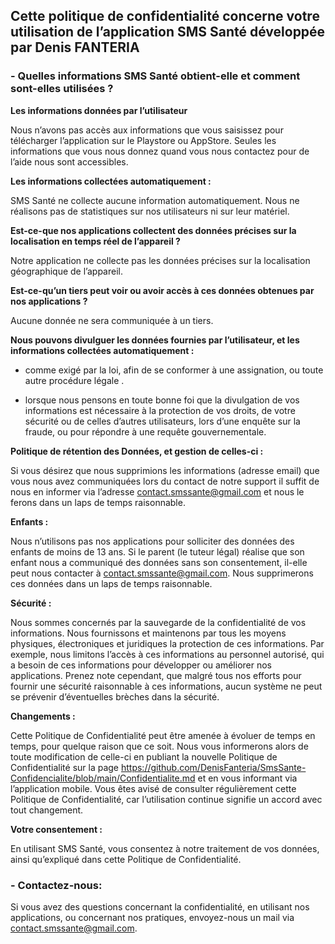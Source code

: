 ## Cette politique de confidentialité concerne votre utilisation de l’application SMS Santé développée par Denis FANTERIA

### - Quelles  informations SMS Santé obtient-elle et comment sont-elles utilisées ?

**Les informations données par l’utilisateur**

Nous n’avons pas accès aux informations que vous saisissez pour télécharger l’application sur le Playstore ou AppStore.
Seules les informations que vous nous donnez quand vous nous contactez pour de l’aide nous sont accessibles.

**Les informations collectées automatiquement :**

SMS Santé ne collecte aucune information automatiquement. Nous ne réalisons pas de statistiques sur nos utilisateurs ni sur leur matériel.

**Est-ce-que nos applications collectent des données précises sur la localisation en temps réel de l’appareil ?**

Notre application ne collecte pas les données précises sur la localisation géographique de l’appareil.

**Est-ce-qu’un tiers peut voir ou avoir accès à ces données obtenues par nos applications ?**

Aucune donnée ne sera communiquée à un tiers.

**Nous pouvons divulguer les données fournies par l’utilisateur, et les informations collectées automatiquement :**

* comme exigé par la loi, afin de se conformer à une assignation, ou toute autre procédure légale .

* lorsque nous pensons en toute bonne foi que la divulgation de vos informations est nécessaire à la protection de vos droits, de votre sécurité  ou de celles d’autres utilisateurs, lors d’une enquête sur la fraude, ou pour répondre à une requête gouvernementale.

**Politique de rétention des Données, et gestion de celles-ci :**

Si vous désirez que nous supprimions les informations (adresse email) que vous nous avez communiquées lors du contact de notre support il suffit de nous en informer via l’adresse contact.smssante@gmail.com et nous le ferons dans un laps de temps raisonnable. 

**Enfants :**

Nous n’utilisons pas nos applications pour solliciter des données des enfants de moins de 13 ans. Si le parent (le tuteur légal) réalise que son enfant nous a communiqué des données sans son consentement, il-elle peut nous contacter à contact.smssante@gmail.com. Nous supprimerons ces données dans un laps de temps raisonnable.

**Sécurité :**

Nous sommes concernés par la sauvegarde de la confidentialité de vos informations. Nous fournissons et maintenons par tous les moyens physiques, électroniques et juridiques la protection de  ces informations. Par exemple, nous limitons l’accès à ces informations au personnel autorisé, qui a besoin de ces informations pour développer ou améliorer nos applications. Prenez note cependant, que malgré tous nos efforts pour fournir une sécurité raisonnable à ces informations, aucun système ne peut se prévenir d’éventuelles brèches dans la sécurité.

**Changements :**

Cette Politique de Confidentialité peut être amenée à évoluer de temps en temps, pour quelque raison  que ce soit. Nous vous informerons alors de toute modification de celle-ci en publiant la nouvelle Politique de Confidentialité sur la page  https://github.com/DenisFanteria/SmsSante-Confidencialite/blob/main/Confidentialite.md et en vous informant via l’application mobile. Vous êtes avisé de consulter régulièrement cette Politique de Confidentialité, car l’utilisation continue signifie un accord avec tout changement.

**Votre consentement :**

En utilisant SMS Santé, vous consentez à notre traitement de vos données, ainsi qu’expliqué dans cette Politique de Confidentialité. 

### - Contactez-nous:

Si vous avez des questions concernant la confidentialité, en utilisant nos applications, ou concernant nos pratiques, envoyez-nous un mail via contact.smssante@gmail.com.
